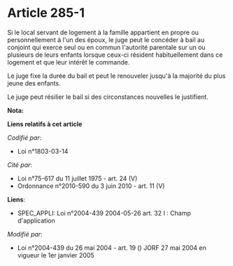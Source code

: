 # Article 285-1

Si le local servant de logement à la famille appartient en propre ou personnellement à l'un des époux, le juge peut le
concéder à bail au conjoint qui exerce seul ou en commun l'autorité parentale sur un ou plusieurs de leurs enfants lorsque
ceux-ci résident habituellement dans ce logement et que leur intérêt le commande.

Le juge fixe la durée du bail et peut le renouveler jusqu'à la majorité du plus jeune des enfants.

Le juge peut résilier le bail si des circonstances nouvelles le justifient.

**Nota:**



**Liens relatifs à cet article**

_Codifié par_:

  - Loi n°1803-03-14

_Cité par_:

  - Loi n°75-617 du 11 juillet 1975 - art. 24 (V)
  - Ordonnance n°2010-590 du 3 juin 2010 - art. 11 (V)

**Liens**:

  - SPEC_APPLI: Loi n°2004-439 2004-05-26 art. 32 I : Champ d'application

_Modifié par_:

  - Loi n°2004-439 du 26 mai 2004 - art. 19 () JORF 27 mai 2004 en vigueur le 1er janvier 2005
